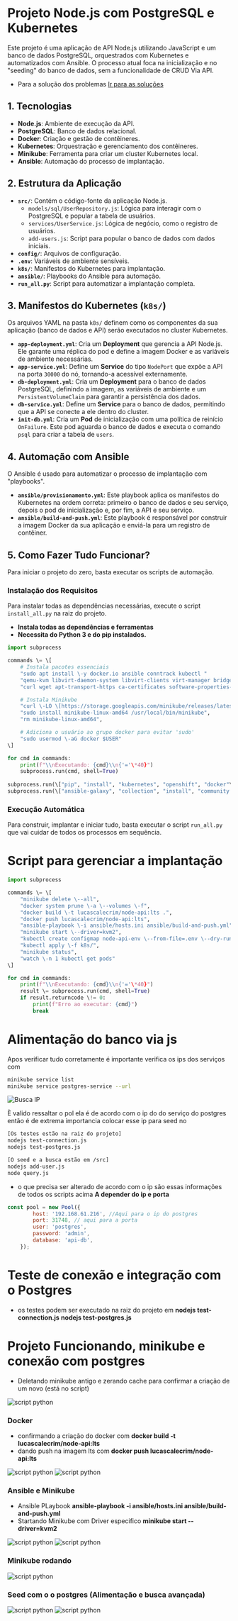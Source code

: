 # **Projeto Node.js com PostgreSQL e Kubernetes**

Este projeto é uma aplicação de API Node.js utilizando JavaScript e um banco de dados PostgreSQL, orquestrados com Kubernetes e automatizados com Ansible. O processo atual foca na inicialização e no "seeding" do banco de dados, sem a funcionalidade de CRUD Via API.

- Para a solução dos problemas [Ir para as soluções](./PROBLEMS.md)


## **1\. Tecnologias**

* **Node.js**: Ambiente de execução da API.  
* **PostgreSQL**: Banco de dados relacional.  
* **Docker**: Criação e gestão de contêineres.  
* **Kubernetes**: Orquestração e gerenciamento dos contêineres.  
* **Minikube**: Ferramenta para criar um cluster Kubernetes local.  
* **Ansible**: Automação do processo de implantação.

## **2\. Estrutura da Aplicação**

* **`src/`**: Contém o código-fonte da aplicação Node.js.  
  * `models/sql/UserRepository.js`: Lógica para interagir com o PostgreSQL e popular a tabela de usuários.  
  * `services/UserService.js`: Lógica de negócio, como o registro de usuários.  
  * `add-users.js`: Script para popular o banco de dados com dados iniciais.  
* **`config/`**: Arquivos de configuração.  
* **`.env`**: Variáveis de ambiente sensíveis.  
* **`k8s/`**: Manifestos do Kubernetes para implantação.  
* **`ansible/`**: Playbooks do Ansible para automação.  
* **`run_all.py`**: Script para automatizar a implantação completa.

## **3\. Manifestos do Kubernetes (`k8s/`)**

Os arquivos YAML na pasta `k8s/` definem como os componentes da sua aplicação (banco de dados e API) serão executados no cluster Kubernetes.

* **`app-deployment.yml`**: Cria um **Deployment** que gerencia a API Node.js. Ele garante uma réplica do pod e define a imagem Docker e as variáveis de ambiente necessárias.  
* **`app-service.yml`**: Define um **Service** do tipo `NodePort` que expõe a API na porta `30000` do nó, tornando-a acessível externamente.  
* **`db-deployment.yml`**: Cria um **Deployment** para o banco de dados PostgreSQL, definindo a imagem, as variáveis de ambiente e um `PersistentVolumeClaim` para garantir a persistência dos dados.  
* **`db-service.yml`**: Define um **Service** para o banco de dados, permitindo que a API se conecte a ele dentro do cluster.  
* **`init-db.yml`**: Cria um **Pod** de inicialização com uma política de reinício `OnFailure`. Este pod aguarda o banco de dados e executa o comando `psql` para criar a tabela de `users`.

## **4\. Automação com Ansible**

O Ansible é usado para automatizar o processo de implantação com "playbooks".

* **`ansible/provisionamento.yml`**: Este playbook aplica os manifestos do Kubernetes na ordem correta: primeiro o banco de dados e seu serviço, depois o pod de inicialização e, por fim, a API e seu serviço.  
* **`ansible/build-and-push.yml`**: Este playbook é responsável por construir a imagem Docker da sua aplicação e enviá-la para um registro de contêiner.

## **5\. Como Fazer Tudo Funcionar?**

Para iniciar o projeto do zero, basta executar os scripts de automação.

### **Instalação dos Requisitos**

Para instalar todas as dependências necessárias, execute o script `install_all.py` na raiz do projeto.

- **Instala todas as dependências e ferramentas**  
- **Necessita do Python 3 e do pip instalados.**
```py
import subprocess

commands \= \[  
    # Instala pacotes essenciais  
    "sudo apt install \-y docker.io ansible conntrack kubectl "  
    "qemu-kvm libvirt-daemon-system libvirt-clients virt-manager bridge-utils "  
    "curl wget apt-transport-https ca-certificates software-properties-common",

    # Instala Minikube  
    "curl \-LO \[https://storage.googleapis.com/minikube/releases/latest/minikube-linux-amd64\](https://storage.googleapis.com/minikube/releases/latest/minikube-linux-amd64)",  
    "sudo install minikube-linux-amd64 /usr/local/bin/minikube",  
    "rm minikube-linux-amd64",

    # Adiciona o usuário ao grupo docker para evitar 'sudo'  
    "sudo usermod \-aG docker $USER"  
\]

for cmd in commands:  
    print(f"\\nExecutando: {cmd}\\n{'='\*40}")  
    subprocess.run(cmd, shell=True)
 
subprocess.run(\["pip", "install", "kubernetes", "openshift", "docker"\])  
subprocess.run(\["ansible-galaxy", "collection", "install", "community.general"\])
```
### **Execução Automática**

Para construir, implantar e iniciar tudo, basta executar o script `run_all.py` que vai cuidar de todos os processos em sequência.

# Script para gerenciar a implantação  
```py
import subprocess

commands \= \[  
    "minikube delete \--all",  
    "docker system prune \-a \--volumes \-f",  
    "docker build \-t lucascalecrim/node-api:lts .",  
    "docker push lucascalecrim/node-api:lts",  
    "ansible-playbook \-i ansible/hosts.ini ansible/build-and-push.yml",  
    "minikube start \--driver=kvm2",  
    "kubectl create configmap node-api-env \--from-file=.env \--dry-run=client \-o yaml | kubectl apply \-f \-",  
    "kubectl apply \-f k8s/",  
    "minikube status",  
    "watch \-n 1 kubectl get pods"  
\]

for cmd in commands:  
    print(f"\\nExecutando: {cmd}\\n{'='\*40}")  
    result \= subprocess.run(cmd, shell=True)  
    if result.returncode \!= 0:  
        print(f"Erro ao executar: {cmd}")  
        break
```
# Alimentação do banco via js 

Apos verificar tudo corretamente é importante verifica os ips dos serviços 
com

```bash
minikube service list
minikube service postgres-service --url
```
![Busca IP](static/9.png)

È valido ressaltar o pol ela é de acordo com o ip do do serviço do postgres
então é de extrema importancia colocar esse ip para seed no 
```bash
[Os testes estão na raiz do projeto]
nodejs test-connection.js
nodejs test-postgres.js

[O seed e a busca estão em /src]
nodejs add-user.js
node query.js
```
- o que precisa ser alterado de acordo com o ip são essas informações de todos os scripts acima
**A depender do ip e porta**

```js
const pool = new Pool({
        host: '192.168.61.216', //Aqui para o ip do postgres 
        port: 31748, // aqui para a porta
        user: 'postgres',
        password: 'admin', 
        database: 'api-db',
    });
```

# Teste de conexão e integração com o Postgres
- os testes podem ser executado na raiz do projeto em 
**nodejs test-connection.js**
**nodejs test-postgres.js**



# Projeto Funcionando, minikube e conexão com postgres
- Deletando minikube antigo e zerando cache para confirmar a criação de um novo (está no script)

![script python](static/1.png)

### Docker
- confirmando a criação do docker com **docker build -t lucascalecrim/node-api:lts** 
- dando push na imagem lts com **docker push lucascalecrim/node-api:lts**

![script python](static/2.png)
![script python](static/3.png)

### Ansible e Minikube
- Ansible PLaybook **ansible-playbook -i ansible/hosts.ini ansible/build-and-push.yml**
- Startando Minikube com Driver especifico **minikube start --driver=kvm2**

![script python](static/4.png)
![script python](static/5.png)

### Minikube rodando 
![script python](static/6.png)

### Seed com o o postgres (Alimentação e busca avançada)
![script python](static/7.png)
![script python](static/8.png)
